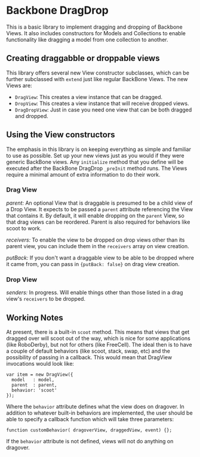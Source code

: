 # Backbone DragDrop

This is a basic library to implement dragging and dropping of Backbone Views. It also includes constructors for Models and Collections to enable functionality like dragging a model from one collection to another.

## Creating draggabble or droppable views

This library offers several new View constructor subclasses, which can be further subclassed with `extend` just like regular BackBone Views. The new Views are:

- `DragView`: This creates a view instance that can be dragged.
- `DropView`: This creates a view instance that will receive dropped views.
- `DragDropView`: Just in case you need one view that can be both dragged and dropped.

## Using the View constructors

The emphasis in this library is on keeping everything as simple and familiar to use as possible. Set up your new views just as you would if they were generic BackBone views. Any `initialize` method that you define will be executed after the BackBone DragDrop `_preInit` method runs. The Views require a minimal amount of extra information to do their work.

### Drag View

*parent:* An optional View that is draggable is presumed to be a child view of a Drop View. It expects to be passed a `parent` attribute referencing the View that contains it. By default, it will enable dropping on the `parent` View, so that drag views can be reordered. Parent is also required for behaviors like scoot to work.

*receivers:* To enable the view to be dropped on drop views other than its parent view, you can include them in the `receivers` array on view creation.

*putBack:* If you don't want a draggable view to be able to be dropped where it came from, you can pass in `{putBack: false}` on drag view creation.

### Drop View

*senders:* In progress. Will enable things other than those listed in a drag view's `receivers` to be dropped.

## Working Notes

At present, there is a built-in `scoot` method. This means that views that get dragged over will scoot out of the way, which is nice for some applications (like RoboDerby), but not for others (like FreeCell). The ideal then is to have a couple of default behaviors (like scoot, stack, swap, etc) and the possibility of passing in a callback. This would mean that DragView invocations would look like:

```
var item = new DragView({
  model   : model,
  parent  : parent,
  behavior: 'scoot'
});
```

Where the `behavior` attribute defines what the view does on dragover. In addition to whatever built-in behaviors are implemented, the user should be able to specify a callback function which will take three parameters:

```
function customBehavior( dragoverView, draggedView, event) {};
```

If the `behavior` attribute is not defined, views will not do anything on dragover.
